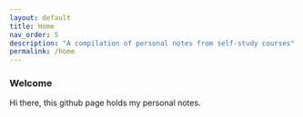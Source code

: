 ```yaml
---
layout: default
title: Home
nav_order: 5
description: "A compilation of personal notes from self-study courses"
permalink: /home
---
```


### Welcome
Hi there, this github page holds my personal notes.